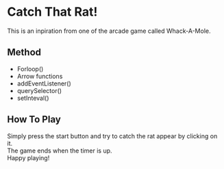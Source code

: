 <h1> Catch That Rat! </h1>

This is an inpiration from one of the arcade game called Whack-A-Mole.

<h2>Method</h2>

* Forloop()
* Arrow functions
* addEventListener()
* querySelector()
* setInteval()

<h2>How To Play</h2>

Simply press the start button and try to catch the rat appear by clicking on it.
<br>The game ends when the timer is up.
<br>Happy playing!
